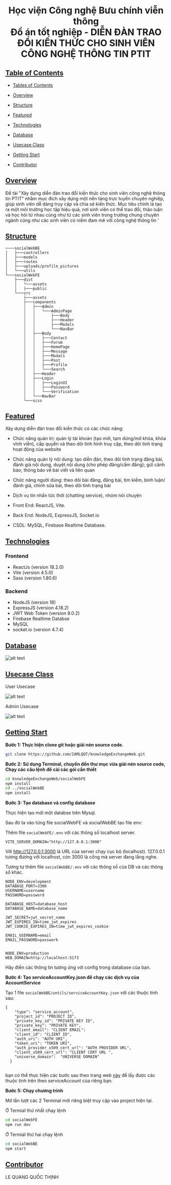 <h1 align="center"> Học viện Công nghệ Bưu chính viễn thông <br/>
    Đồ án tốt nghiệp - 
   DIỄN ĐÀN TRAO ĐỔI KIẾN THỨC CHO SINH VIÊN CÔNG NGHỆ THÔNG TIN PTIT
</h1>

## [Table of Contents](#table-of-contents) <a id="table-of-contents"></a>

- [Tables of Contents](#table-of-contents)

- [Overview](#Overview)

- [Structure](#structure)

- [Featured](#feature) 

- [Technologies](#Technologies) 

- [Database](#Database)

- [Usecase Class](#Usecase)

- [Getting Start](#getstart)

- [Contributor](#Contributor)

## [Overview](#Overview) <a id="Overview"></a>

Đề tài "Xây dựng diễn đàn trao đổi kiến thức cho sinh viên công nghệ thông tin PTIT" nhằm mục đích xây dựng một nền tảng trực tuyến chuyên nghiệp, giúp sinh viên dễ dàng truy cập và chia sẻ kiến thức. 
Mục tiêu chính là tạo ra một môi trường học tập hiệu quả, nơi sinh viên có thể trao đổi, thảo luận và học hỏi từ nhau cũng như từ các sinh viên trong trường chung chuyên ngành cũng như các sinh viên có niềm đam mê với công nghệ thông tin
'

## [Structure](#structure) <a id="structure"></a>
    ────socialWebBE
    │   ├───controllers
    │   ├───models
    │   ├───routes
    │   ├───uploads/profile_pictures
    │   └───utils
    └───socialWebFE
        ├───dist
        │   └───assets
        │   ├───public
        └───src
            ├───assets
            ├───components
            │   ├───Admin
            │   │   └───AdminPage
            │   │       ├───Body
            │   │       ├───Header
            │   │       ├───Modals
            │   │       └───NavBar
            │   ├───Body
            │   │   ├───Contact
            │   │   ├───Forum
            │   │   ├───HomePage
            │   │   ├───Message
            │   │   ├───Modals
            │   │   ├───Post
            │   │   ├───Profile
            │   │   └───Search
            │   ├───Header
            │   ├───Login
            │   │   ├───LoginUI
            │   │   ├───Password
            │   │   └───Verification
            │   └───NavBar
            └───scss


## [Featured](#feature) <a id="feature"></a> 

Xây dựng diễn đàn trao đổi kiến thức có các chức năng:

 - Chức năng quản trị: quản lý tài khoản (tạo mới, tạm dừng/mở khóa, khóa vĩnh viễn), cấp quyền và theo dõi tình hình truy cập, theo dõi tình trạng hoạt động của website

 - Chức năng quản lý nội dung: tạo diễn đàn, theo dõi tình trạng đăng bài, đánh giá nội dung, duyệt nội dung (cho phép đăng/cấm đăng); gửi cảnh báo; thông báo về bài viết và liên quan

 - Chức năng người dùng: theo dõi bài đăng, đăng bài, tìm kiếm, bình luận/đánh giá, chỉnh sửa bài, theo dõi tình trạng bài

 - Dịch vụ tin nhắn tức thời (chatting service), nhóm nói chuyện 
 
 - Front End: ReactJS, Vite.

 - Back End: NodeJS, ExpressJS, Socket.io

 - CSDL: MySQL, Firebase Realtime Database.
 
## [Technologies](#Technologies) <a id="Technologies"></a> 

### Frontend 
- ReactJs (version 18.2.0)
- Vite (version 4.5.0)
- Sass (version 1.80.6)
### Backend 
- NodeJS (version 18)
- ExpressJS (version 4.18.2)
- JWT Web Token (version 9.0.2)
- Firebase Realtime Databse
- MySQL 
- socket.io (version 4.7.4)

## [Database](#Database) <a id="Database"></a> 

![alt text](/screenshot/database.png)

## [Usecase Class](#Usecase) <a id="Usecase"></a> 
User Usecase

![alt text](/screenshot/userUseCase.png)

Admin Usecase

![alt text](/screenshot/adminUseCase.png)

## [Getting Start](#getstart) <a id="getstart"></a> 

**Bước 1: Thực hiện clone git hoặc giải nén source code.** 

```sh
git clone https://github.com/IAMLQQT/knowledgeExchangeWeb.git
```

**Bước 2: Sử dụng Terminal, chuyển đến thư mục vừa giải nén source code, Chạy các câu lệnh để cài các gói cần thiết**

```sh
cd knowledgeExchangeWeb/socialWebFE
npm install 
cd ../socialWebBE
npm install 
```
**Bước 3: Tạo database và config database**

Thực hiện tạo mới một databse trên Mysql.

Sau đó ta vào từng file socialWebFE và socialWebBE tạo file env:

Thêm file `socialWebFE/.env` với các thông số localhost server.

```
VITE_SERVER_DOMAIN="http://127.0.0.1:3000"
```

Với http://127.0.0.1:3000 là  URL của server chạy cục bộ (localhost). 127.0.0.1 tương đương với localhost, còn 3000 là cổng mà server đang lắng nghe.

Tương tự thêm file `socialWebBE/.env` với các thông số của DB và các thông số khác.

```
NODE_ENV=development
DATABASE_PORT=3306
USERNAME=username
PASSWORD=password

DATABASE_HOST=database_host
DATABASE_NAME=database_name

JWT_SECRET=jwt_secret_name
JWT_EXPIRES_IN=time_jwt_expires
JWT_COOKIE_EXPIRES_IN=time_jwt_expires_cookie

EMAIL_USERNAME=email
EMAIL_PASSWORD=passwork


NODE_ENV=production
WEB_DOMAIN=http://localhost:5173
```
Hãy điền các thông tin tương ứng với config trong database của bạn.

**Bước 4: Tạo serviceAccountKey.json để chạy các dịch vụ của AccountService**

Tạo 1 file `socialWebBE/untils/serviceAccountKey.json` với các thuộc tính sau: 
```
{
    "type": "service_account",
    "project_id": "PROJECT ID",
    "private_key_id": "PRIVATE KEY ID",
    "private_key": "PRIVATE KEY",
    "client_email": "CLIENT EMAIL": 
    "client_id": "CLIENT ID",
    "auth_uri": "AUTH URI",
    "token_uri": "TOKEN URI",
    "auth_provider_x509_cert_url": "AUTH PROVIDER URL",
    "client_x509_cert_url": "CLIENT CERT URL ",
    "universe_domain":  "UNIVERSE DOMAIN"
  }
  
```

bạn có thể thực hiện các bước sau theo trang web [này](https://lucidgen.com/cach-tao-service-account-va-bat-api-google-cloud/) để lấy được các thuộc tính trên theo serviceAccount của riêng bạn.


**Bước 5: Chạy chương trình**

Mở lần lượt các 2 Terminal mới riêng biệt truy cập vào project hiện tại. 

Ở Termial thứ nhất chạy lệnh 

```sh
cd socialWebFE
npm run dev
```
Ở Termial thứ hai chạy lệnh 

```sh
cd socialWebBE
npm start
```
## [Contributor](#Contributor) <a id="Contributor"></a> 

LE QUANG QUỐC THỊNH  
